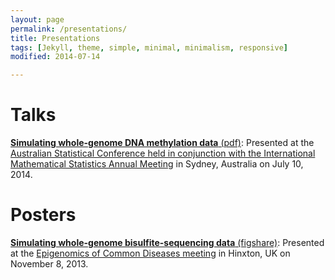 ```yaml
---
layout: page
permalink: /presentations/
title: Presentations
tags: [Jekyll, theme, simple, minimal, minimalism, responsive]
modified: 2014-07-14

---
```



# Talks

[__Simulating whole-genome DNA methylation data__ (pdf)](presentations/ASC2014_Peter_Hickey.pdf): Presented at the [Australian Statistical Conference held in conjunction with the International Mathematical Statistics Annual Meeting](http://ims-asc2014.com/) in Sydney, Australia on July 10, 2014.

# Posters

[__Simulating whole-genome bisulfite-sequencing data__ (figshare)](http://figshare.com/articles/Simulating_whole_genome_bisulfite_sequencing_data/834976): Presented at the [Epigenomics of Common Diseases meeting](https://registration.hinxton.wellcome.ac.uk/display_info.asp?id=356) in Hinxton, UK on November 8, 2013.

